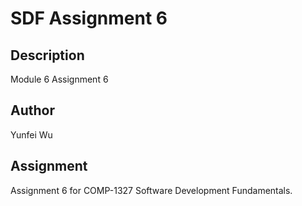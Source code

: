 # SDF Assignment 6

## Description

Module 6 Assignment 6 

## Author

Yunfei Wu

## Assignment

Assignment 6 for COMP-1327 Software Development Fundamentals. 

